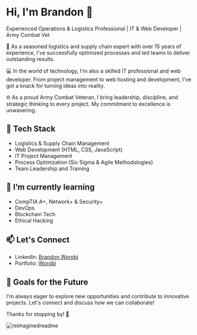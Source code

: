 # Hi, I'm Brandon 👋

Experienced Operations & Logistics Professional | IT & Web Developer | Army Combat Vet

🚀 As a seasoned logistics and supply chain expert with over 15 years of experience, I've successfully optimized processes and led teams to deliver outstanding results.

💻 In the world of technology, I'm also a skilled IT professional and web developer. From project management to web hosting and development, I've got a knack for turning ideas into reality.

🌐 As a proud Army Combat Veteran, I bring leadership, discipline, and strategic thinking to every project. My commitment to excellence is unwavering.

## 🔧 Tech Stack

- Logistics & Supply Chain Management
- Web Development (HTML, CSS, JavaScript)
- IT Project Management
- Process Optimization (Six Sigma & Agile Methodologies)
- Team Leadership and Training

## 🌱 I’m currently learning

- CompTIA A+, Network+ & Security+
- DevOps
- Blockchain Tech
- Ethical Hacking

## 📫 Let's Connect

- LinkedIn: [Brandon Worobi](https://www.linkedin.com/in/worobi/)
- Portfolio: [Worobi](https://www.worobi.com)

## 🚀 Goals for the Future

I'm always eager to explore new opportunities and contribute to innovative projects. Let's connect and discuss how we can collaborate!

Thanks for stopping by! 👊

<img src="https://myreadme.vercel.app/api/embed/BrandonWorobi?panels=userstatistics,toprepositories,toplanguages,commitgraph" alt="reimaginedreadme" />

